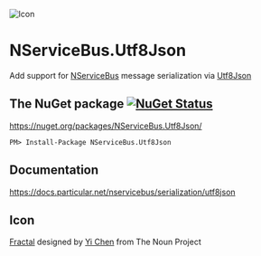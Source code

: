 ![Icon](https://raw.githubusercontent.com/SimonCropp/NServiceBus.Utf8Json/master/Icon/package_icon.png)

NServiceBus.Utf8Json
===========================

Add support for [NServiceBus](http://particular.net/NServiceBus) message serialization via [Utf8Json](https://github.com/neuecc/Utf8Json)


## The NuGet package [![NuGet Status](http://img.shields.io/nuget/v/NServiceBus.Utf8Json.svg?style=flat&max-age=86400)](https://www.nuget.org/packages/NServiceBus.Utf8Json/)

https://nuget.org/packages/NServiceBus.Utf8Json/

    PM> Install-Package NServiceBus.Utf8Json


## Documentation

https://docs.particular.net/nservicebus/serialization/utf8json


## Icon

<a href="http://thenounproject.com/term/fractal/26234/" target="_blank">Fractal</a> designed by <a href="http://thenounproject.com/jsczcy/" target="_blank">Yi Chen</a> from The Noun Project